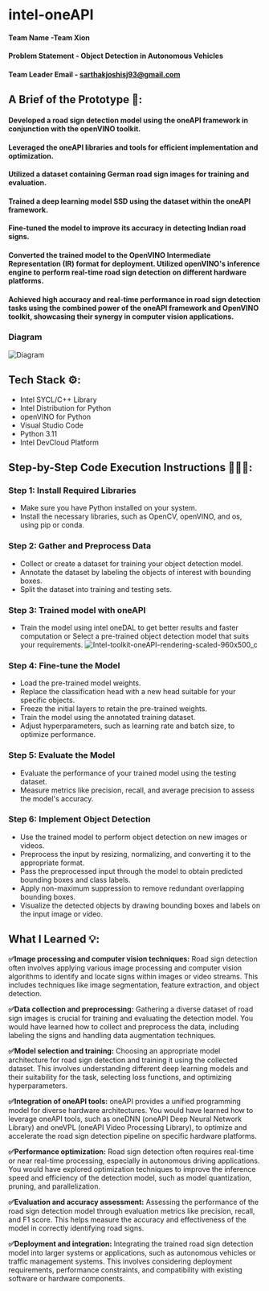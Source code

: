 # intel-oneAPI

#### Team Name -Team Xion
#### Problem Statement - Object Detection in Autonomous Vehicles
#### Team Leader Email - sarthakjoshisj93@gmail.com

## A Brief of the Prototype 🎦:
  #### Developed a road sign detection model using the oneAPI framework in conjunction with the openVINO toolkit. 
  ####  Leveraged the oneAPI libraries and tools for efficient implementation and optimization. 
  ####  Utilized a dataset containing German road sign images for training and evaluation. 
  ####  Trained a deep learning model SSD using the dataset within the oneAPI framework. 
  ####  Fine-tuned the model to improve its accuracy in detecting Indian road signs. 
  ####  Converted the trained model to the OpenVINO Intermediate Representation (IR) format for deployment. Utilized openVINO's inference engine to perform real-time    road sign detection on different hardware platforms. 
  ####  Achieved high accuracy and real-time performance in road sign detection tasks using the combined power of the oneAPI framework and OpenVINO toolkit, showcasing their synergy in computer vision applications.
  
  ### Diagram
  ![Diagram](https://github.com/Craniace/intel-oneAPI/assets/100042684/be5c1803-083c-4879-8cde-c2d4ec154092)


## Tech Stack ⚙: 
   * Intel SYCL/C++ Library
   * Intel Distribution for Python
   * openVINO for Python
   * Visual Studio Code
   * Python 3.11
   * Intel DevCloud Platform
   
## Step-by-Step Code Execution Instructions 👨🏻‍💻:
   ### Step 1: Install Required Libraries

- Make sure you have Python installed on your system.
- Install the necessary libraries, such as OpenCV, openVINO, and os, using pip or conda.

### Step 2: Gather and Preprocess Data

- Collect or create a dataset for training your object detection model.
- Annotate the dataset by labeling the objects of interest with bounding boxes.
- Split the dataset into training and testing sets.

### Step 3: Trained model with **oneAPI**

- Train the model using intel oneDAL to get better results and faster computation or Select a pre-trained object detection model that suits your requirements.
![Intel-toolkit-oneAPI-rendering-scaled-960x500_c](https://github.com/Craniace/intel-oneAPI/assets/100042684/ed06ad19-dcc6-4546-96be-1b1e72a5e914)

### Step 4: Fine-tune the Model

- Load the pre-trained model weights.
- Replace the classification head with a new head suitable for your specific objects.
- Freeze the initial layers to retain the pre-trained weights.
- Train the model using the annotated training dataset.
- Adjust hyperparameters, such as learning rate and batch size, to optimize performance.

### Step 5: Evaluate the Model

- Evaluate the performance of your trained model using the testing dataset.
- Measure metrics like precision, recall, and average precision to assess the model's accuracy.

### Step 6: Implement Object Detection

- Use the trained model to perform object detection on new images or videos.
- Preprocess the input by resizing, normalizing, and converting it to the appropriate format.
- Pass the preprocessed input through the model to obtain predicted bounding boxes and class labels.
- Apply non-maximum suppression to remove redundant overlapping bounding boxes.
- Visualize the detected objects by drawing bounding boxes and labels on the input image or video.

  
## What I Learned 💡:
 **✅Image processing and computer vision techniques:** Road sign detection often involves applying various image processing and computer vision algorithms to identify and locate signs within images or video streams. This includes techniques like image segmentation, feature extraction, and object detection.

**✅Data collection and preprocessing:** Gathering a diverse dataset of road sign images is crucial for training and evaluating the detection model. You would have learned how to collect and preprocess the data, including labeling the signs and handling data augmentation techniques.

**✅Model selection and training:** Choosing an appropriate model architecture for road sign detection and training it using the collected dataset. This involves understanding different deep learning models and their suitability for the task, selecting loss functions, and optimizing hyperparameters.

**✅Integration of oneAPI tools:** oneAPI provides a unified programming model for diverse hardware architectures. You would have learned how to leverage oneAPI tools, such as oneDNN (oneAPI Deep Neural Network Library) and oneVPL (oneAPI Video Processing Library), to optimize and accelerate the road sign detection pipeline on specific hardware platforms.

**✅Performance optimization:** Road sign detection often requires real-time or near real-time processing, especially in autonomous driving applications. You would have explored optimization techniques to improve the inference speed and efficiency of the detection model, such as model quantization, pruning, and parallelization.

**✅Evaluation and accuracy assessment:** Assessing the performance of the road sign detection model through evaluation metrics like precision, recall, and F1 score. This helps measure the accuracy and effectiveness of the model in correctly identifying road signs.

**✅Deployment and integration:** Integrating the trained road sign detection model into larger systems or applications, such as autonomous vehicles or traffic management systems. This involves considering deployment requirements, performance constraints, and compatibility with existing software or hardware components.


